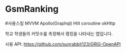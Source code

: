 # GsmRanking


#사용스킬
MVVM
Apollo(Graphql)
Hilt
coroutine
okHttp


학교 학생들의 커밋수를 측정해서 랭킹을 나타내는 앱입니다. 

사용 API: https://github.com/sunrabbit123/GRIG-OpenAPI

